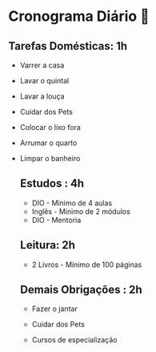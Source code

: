 # Cronograma Diário :bookmark_tabs:

## Tarefas Domésticas: 1h

- Varrer a casa 

- Lavar o quintal 

- Lavar a louça 

- Cuidar dos Pets 

- Colocar o lixo fora 

- Arrumar o quarto 

- Limpar o banheiro 

  ## Estudos : 4h

   

  - DIO - Mínimo de 4 aulas 
  - Inglês - Mínimo de 2 módulos 
  - DIO - Mentoria 

  ## Leitura: 2h

  - 2 Livros - Mínimo de 100 páginas 

  

  ## Demais Obrigações : 2h

  - Fazer o jantar

  - Cuidar dos Pets 

  - Cursos de especialização 

    

  